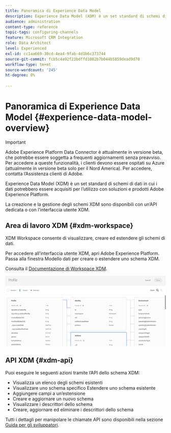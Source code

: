 ```yaml
---
title: Panoramica di Experience Data Model
description: Experience Data Model (XDM) è un set standard di schemi di dati in cui i dati potrebbero essere acquisiti per l’utilizzo con soluzioni e prodotti Adobe Experience Platform.
audience: administration
content-type: reference
topic-tags: configuring-channels
feature: Microsoft CRM Integration
role: Data Architect
level: Experienced
exl-id: cc1aa669-30cd-4ea4-9fab-4d1b6c373744
source-git-commit: fcb5c4a92f23bdffd1082b7b044b5859dead9d70
workflow-type: tm+mt
source-wordcount: '245'
ht-degree: 0%

---
```


# Panoramica di Experience Data Model {#experience-data-model-overview}

>[!IMPORTANT]
>
>Adobe Experience Platform Data Connector è attualmente in versione beta, che potrebbe essere soggetta a frequenti aggiornamenti senza preavviso. Per accedere a queste funzionalità, i clienti devono essere ospitati su Azure (attualmente in versione beta solo per il Nord America). Per accedere, contatta l’Assistenza clienti di Adobe.

Experience Data Model (XDM) è un set standard di schemi di dati in cui i dati potrebbero essere acquisiti per l’utilizzo con soluzioni e prodotti Adobe Experience Platform.

La creazione e la gestione degli schemi XDM sono disponibili con un’API dedicata o con l’interfaccia utente XDM.

## Area di lavoro XDM {#xdm-workspace}

XDM Workspace consente di visualizzare, creare ed estendere gli schemi di dati.

Per accedere all’interfaccia utente XDM, apri Adobe Experience Platform. Passa alla finestra Modello dati per creare o estendere uno schema XDM.

Consulta il [Documentazione di Workspace XDM](https://experienceleague.adobe.com/docs/experience-platform/xdm/api/getting-started.html).

![](assets/aep_xdmworkspace.png)

## API XDM {#xdm-api}

Puoi eseguire le seguenti azioni tramite l’API dello schema XDM:

* Visualizza un elenco degli schemi esistenti
* Visualizzare uno schema specifico Estendere uno schema esistente
* Aggiungere campi a un’estensione
* Creare e aggiornare un nuovo schema
* Visualizzare i descrittori dello schema
* Creare, aggiornare ed eliminare i descrittori dello schema

Tutti i dettagli per manipolare le chiamate API sono disponibili nella sezione [Guida per gli sviluppatori](https://experienceleague.adobe.com/docs/experience-platform/xdm/api/getting-started.html).
